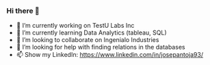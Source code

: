 ### Hi there 👋
- 🔭 I’m currently working on TestU Labs Inc
- 🌱 I’m currently learning Data Analytics (tableau, SQL)
- 👯 I’m looking to collaborate on Ingenialo Industries
- 🤔 I’m looking for help with finding relations in the databases
- 📫 Show my LinkedIn: https://www.linkedin.com/in/josepantoja93/
 
<!--
**alejopanto/alejopanto** is a ✨ _special_ ✨ repository because its `README.md` (this file) appears on your GitHub profile.

Here are some ideas to get you started:

- 🔭 I’m currently working on ...
- 🌱 I’m currently learning ...
- 👯 I’m looking to collaborate on ...
- 🤔 I’m looking for help with ...
- 💬 Ask me about ...
- 📫 How to reach me: ...
- 😄 Pronouns: ...
- ⚡ Fun fact: ...
-->
